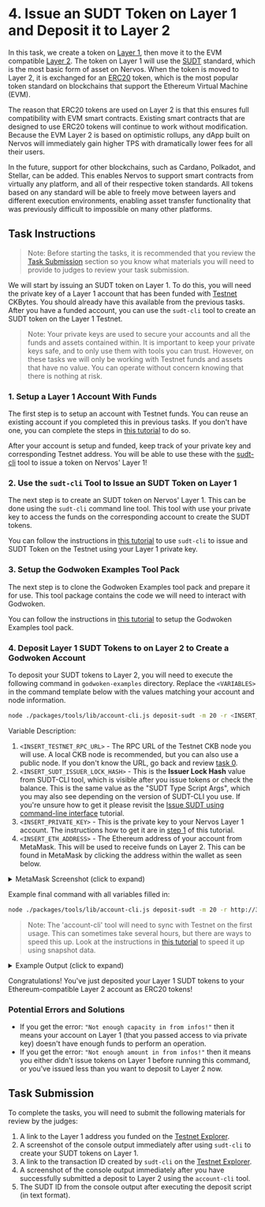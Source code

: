# 4. Issue an SUDT Token on Layer 1 and Deposit it to Layer 2

In this task, we create a token on [Layer 1](../conceptual-explainers/structure.md#layer-1--layer-2), then move it to the EVM compatible [Layer 2](../conceptual-explainers/structure.md#layer-1--layer-2). The token on Layer 1 will use the [SUDT](../conceptual-explainers/standards.md#sudt) standard, which is the most basic form of asset on Nervos. When the token is moved to Layer 2, it is exchanged for an [ERC20](../conceptual-explainers/standards.md#erc20) token, which is the most popular token standard on blockchains that support the Ethereum Virtual Machine (EVM).

The reason that ERC20 tokens are used on Layer 2 is that this ensures full compatibility with EVM smart contracts. Existing smart contracts that are designed to use ERC20 tokens will continue to work without modification. Because the EVM Layer 2 is based on optimistic rollups, any dApp built on Nervos will immediately gain higher TPS with dramatically lower fees for all their users.

In the future, support for other blockchains, such as Cardano, Polkadot, and Stellar, can be added. This enables Nervos to support smart contracts from virtually any platform, and all of their respective token standards. All tokens based on any standard will be able to freely move between layers and different execution environments, enabling asset transfer functionality that was previously difficult to impossible on many other platforms.

## Task Instructions

> Note: Before starting the tasks, it is recommended that you review the [Task Submission](#task-submission) section so you know what materials you will need to provide to judges to review your task submission.

We will start by issuing an SUDT token on Layer 1. To do this, you will need the private key of a Layer 1 account that has been funded with [Testnet](../conceptual-explainers/structure.md#mainnet--testnet--devnet) CKBytes. You should already have this available from the previous tasks. After you have a funded account, you can use the `sudt-cli` tool to create an SUDT token on the Layer 1 Testnet.

> Note: Your private keys are used to secure your accounts and all the funds and assets contained within. It is important to keep your private keys safe, and to only use them with tools you can trust. However, on these tasks we will only be working with Testnet funds and assets that have no value. You can operate without concern knowing that there is nothing at risk.

### 1. Setup a Layer 1 Account With Funds

The first step is to setup an account with Testnet funds. You can reuse an existing account if you completed this in previous tasks. If you don't have one, you can complete the steps in [this tutorial](../component-tutorials/1.setup.account.in.ckb.cli.md) to do so.

After your account is setup and funded, keep track of your private key and corresponding Testnet address. You will be able to use these with the [sudt-cli](../conceptual-explainers/tooling.md#sudt-cli) tool to issue a token on Nervos' Layer 1!

### 2. Use the `sudt-cli` Tool to Issue an SUDT Token on Layer 1

The next step is to create an SUDT token on Nervos' Layer 1. This can be done using the `sudt-cli` command line tool. This tool with use your private key to access the funds on the corresponding account to create the SUDT tokens.

You can follow the instructions in [this tutorial](../component-tutorials/2.issue.sudt.cli.md) to use `sudt-cli` to issue and SUDT Token on the Testnet using your Layer 1 private key.

### 3. Setup the Godwoken Examples Tool Pack

The next step is to clone the Godwoken Examples tool pack and prepare it for use. This tool package contains the code we will need to interact with Godwoken.

You can follow the instructions in [this tutorial](../component-tutorials/3.setup.and.use.account.cli.md) to setup the Godwoken Examples tool pack.

### 4. Deposit Layer 1 SUDT Tokens to on Layer 2 to Create a Godwoken Account

To deposit your SUDT tokens to Layer 2, you will need to execute the following command in `godwoken-examples` directory. Replace the `<VARIABLES>` in the command template below with the values matching your account and node information.

```sh
node ./packages/tools/lib/account-cli.js deposit-sudt -m 20 -r <INSERT_TESTNET_RPC_URL> -s <INSERT_SUDT_ISSUER_LOCK_HASH> -p <INSERT_PRIVATE_KEY> -l <INSERT_ETH_ADDRESS>
```

Variable Description:

1. `<INSERT_TESTNET_RPC_URL>` - The RPC URL of the Testnet CKB node you will use. A local CKB node is recommended, but you can also use a public node. If you don't know the URL, go back and review [task 0](./0.setup.node.and.indexer.md).
2. `<INSERT_SUDT_ISSUER_LOCK_HASH>` - This is the **Issuer Lock Hash** value from SUDT-CLI tool, which is visible after you issue tokens or check the balance. This is the same value as the "SUDT Type Script Args", which you may also see depending on the version of SUDT-CLI you use. If you're unsure how to get it please revisit the [Issue SUDT using command-line interface](/src/component-tutorials/2.issue.sudt.cli.md) tutorial.
3. `<INSERT_PRIVATE_KEY>` - This is the private key to your Nervos Layer 1 account. The instructions how to get it are in [step 1](#1-setup-a-layer-1-account-with-funds) of this tutorial.
4. `<INSERT_ETH_ADDRESS>` - The Ethereum address of your account from MetaMask. This will be used to receive funds on Layer 2. This can be found in MetaMask by clicking the address within the wallet as seen below.

<details>
<summary>MetaMask Screenshot (click to expand)</summary>
<img src="../images/metamask-address.png" style="border: 1px solid #eeeeee; height: 300px" />
</details>

Example final command with all variables filled in:

``` sh
node ./packages/tools/lib/account-cli.js deposit-sudt -m 20 -r http://3.235.223.161:18114 -s 0x5c7253696786b9eddd34e4f6b6e478ec5742bd36569ec60c1d0487480ba4f9e3 -p 0x79682c20bbcaf7fcf18eb0c69b133c872227ceb88971090e7f2242c80cd54d18 -l 0xD173313A51f8fc37BcF67569b463abd89d81844f
```

> Note: The 'account-cli' tool will need to sync with Testnet on the first usage. This can sometimes take several hours, but there are ways to speed this up. Look at the instructions in [this tutorial](12.using.snapshot.data.with.account.cli.md) to speed it up using snapshot data.

<details>
<summary>Example Output (click to expand)</summary>

```txt
LUMOS_CONFIG_NAME: AGGRON4
Indexer is syncing. Please wait.
Syncing 99.98% completed.
Syncing 99.99% completed.
Indexer synchronized.
using eth address: 0xD173313A51f8fc37BcF67569b463abd89d81844f
using ckb address: ckt1qyq9u5vzgtklnqrr6cevra7w2utrsxmjgefs72sfju
rollupTypeHash: 0x4cc2e6526204ae6a2e8fcf12f7ad472f41a1606d5b9624beebd215d780809f6a
Layer 2 lock script hash: 0xa3cd0b1d997e5281dd574dd34155945febcf73a4f5a0123106f226d2825e4e2c
↑ Using this script hash to get user account id ↑
rollupTypeHash: 0x4cc2e6526204ae6a2e8fcf12f7ad472f41a1606d5b9624beebd215d780809f6a
Layer 1 sudt script hash: 0xaaa98d5a0880fac496e42a1ed57b14a2cbd0acd6e57cad451e99c1f391fc62bc
rollupTypeHash: 0x4cc2e6526204ae6a2e8fcf12f7ad472f41a1606d5b9624beebd215d780809f6a
layer 2 sudt script: {
  code_hash: '0x108af2fe9fa8df03877ac62f77584ce56a33c37b0b74b6d6b8af6b1b8a5e93ab',
  hash_type: 'type',
  args: '0x4cc2e6526204ae6a2e8fcf12f7ad472f41a1606d5b9624beebd215d780809f6aaaa98d5a0880fac496e42a1ed57b14a2cbd0acd6e57cad451e99c1f391fc62bc'
}
Layer 2 sudt script hash: 0x82adbdd28dcac87b8fe4d0b89f8b729767c6496b8a4b46ab07991250484890d3
↑ Using this script hash to get sudt account id ↑
txHash: 0xce8ea56c22149b373160950e6d26c0fedd705b28b153bb8da33a88911ff4fede
--------- wait for tx deposit ----------
tx 0xce8ea56c22149b373160950e6d26c0fedd705b28b153bb8da33a88911ff4fede is pending, waited for 0 seconds
tx 0xce8ea56c22149b373160950e6d26c0fedd705b28b153bb8da33a88911ff4fede is pending, waited for 3 seconds
...
tx 0xce8ea56c22149b373160950e6d26c0fedd705b28b153bb8da33a88911ff4fede is committed, waited for 57 seconds
tx 0xce8ea56c22149b373160950e6d26c0fedd705b28b153bb8da33a88911ff4fede is committed!
waiting for layer 2 block producer collect the deposit cell ... 0 seconds
Your account id: 19
waiting for layer 2 block producer collect the deposit cell ... 5 seconds
...
waiting for layer 2 block producer collect the deposit cell ... 60 seconds
Your sudt id: 21
ckb balance in godwoken is: 80000000000
sudt balance in godwoken is: 20
deposit success!
```

</details>

Congratulations! You've just deposited your Layer 1 SUDT tokens to your Ethereum-compatible Layer 2 account as ERC20 tokens!

### Potential Errors and Solutions

- If you get the error: `"Not enough capacity in from infos!"` then it means your account on Layer 1 (that you passed access to via private key) doesn't have enough funds to perform an operation.
- If you get the error: `"Not enough amount in from infos!"` then it means you either didn't issue tokens on Layer 1 before running this command, or you've issued less than you want to deposit to Layer 2 now.

## Task Submission

To complete the tasks, you will need to submit the following materials for review by the judges:

1. A link to the Layer 1 address you funded on the [Testnet Explorer](https://explorer.nervos.org/aggron/).
2. A screenshot of the console output immediately after using `sudt-cli` to create your SUDT tokens on Layer 1.
3. A link to the transaction ID created by `sudt-cli` on the [Testnet Explorer](https://explorer.nervos.org/aggron/).
4. A screenshot of the console output immediately after you have successfully submitted a deposit to Layer 2 using the `account-cli` tool.
5. The SUDT ID from the console output after executing the deposit script (in text format).
